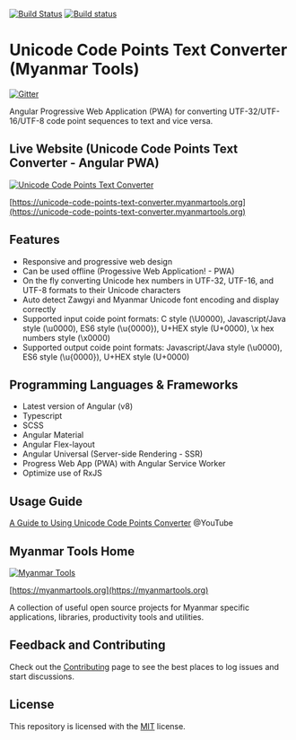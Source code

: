 [![Build Status](https://dev.azure.com/myanmartools/unicode-code-points-text-converter-angular-pwa/_apis/build/status/myanmartools.unicode-code-points-text-converter-angular-pwa?branchName=master)](https://dev.azure.com/myanmartools/unicode-code-points-text-converter-angular-pwa/_build/latest?definitionId=4&branchName=master)
[![Build status](https://ci.appveyor.com/api/projects/status/ieefc2r743et56q4?svg=true)](https://ci.appveyor.com/project/admindagonmetriccom/unicode-code-points-text-converter-angular-pwa)

# Unicode Code Points Text Converter (Myanmar Tools)

[![Gitter](https://badges.gitter.im/myanmartools/community.svg)](https://gitter.im/myanmartools/community?utm_source=badge&utm_medium=badge&utm_campaign=pr-badge)

Angular Progressive Web Application (PWA) for converting UTF-32/UTF-16/UTF-8 code point sequences to text and vice versa.

## Live Website (Unicode Code Points Text Converter - Angular PWA)

[![Unicode Code Points Text Converter](https://unicode-code-points-text-converter.myanmartools.org/assets/images/appicons/v1/screenshot.jpg)](https://unicode-code-points-text-converter.myanmartools.org)

[https://unicode-code-points-text-converter.myanmartools.org](https://unicode-code-points-text-converter.myanmartools.org)

## Features

* Responsive and progressive web design
* Can be used offline (Progessive Web Application! - PWA)
* On the fly converting Unicode hex numbers in UTF-32, UTF-16, and UTF-8 formats to their Unicode characters
* Auto detect Zawgyi and Myanmar Unicode font encoding and display correctly
* Supported input coide point formats: C style (\U0000), Javascript/Java style (\u0000), ES6 style (\u{0000}), U+HEX style (U+0000), \x hex numbers style (\x0000)
* Supported output coide point formats: Javascript/Java style (\u0000), ES6 style (\u{0000}), U+HEX style (U+0000)

## Programming Languages & Frameworks

* Latest version of Angular (v8)
* Typescript
* SCSS
* Angular Material
* Angular Flex-layout
* Angular Universal (Server-side Rendering - SSR)
* Progress Web App (PWA) with Angular Service Worker
* Optimize use of RxJS

## Usage Guide

[A Guide to Using Unicode Code Points Converter](https://youtu.be/SDN-ej-1P40)  @YouTube

## Myanmar Tools Home

[![Myanmar Tools](https://myanmartools.org/assets/images/appicons/v1/android/android-launchericon-192x192.png)](https://myanmartools.org)

[https://myanmartools.org](https://myanmartools.org)

A collection of useful open source projects for Myanmar specific applications, libraries, productivity tools and utilities.

## Feedback and Contributing

Check out the [Contributing](https://github.com/myanmartools/unicode-code-points-text-converter-angular-pwa/blob/master/CONTRIBUTING.md) page to see the best places to log issues and start discussions.

## License

This repository is licensed with the [MIT](https://github.com/myanmartools/unicode-code-points-text-converter-angular-pwa/blob/master/LICENSE) license.
